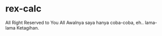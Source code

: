 # rex-calc
All Right Reserved to You All
    Awalnya saya hanya coba-coba,
    eh.. lama-lama Ketagihan.
